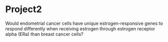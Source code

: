 # Project2
Would endometrial cancer cells have unique estrogen-responsive genes to respond differently when receiving estrogen through estrogen receptor alpha (ERa) than breast cancer cells?
